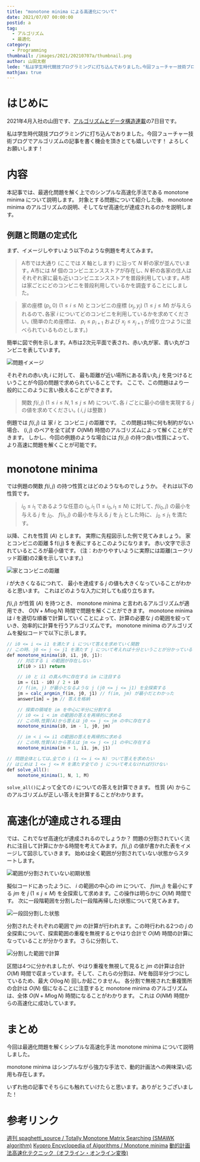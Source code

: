 ```yaml
---
title: "monotone minima による高速化について"
date: 2021/07/07 00:00:00
postid: a
tag:
  - アルゴリズム
  - 最適化
category:
  - Programming
thumbnail: /images/2021/20210707a/thumbnail.png
author: 山田太樹
lede: "私は学生時代競技プログラミングに打ち込んでおりました｡今回フューチャー技術ブログでアルゴリズムの記事を書く機会を頂きとても嬉しいです！よろしくお願いします！本記事では､最適化問題を解く上でのシンプルな高速化手法である monotone minima について説明します｡"
mathjax: true
---
```

# はじめに

2021年4月入社の山田です、[アルゴリズムとデータ構造連載](/articles/20210628a/)の7日目です。

私は学生時代競技プログラミングに打ち込んでおりました。今回フューチャー技術ブログでアルゴリズムの記事を書く機会を頂きとても嬉しいです！ よろしくお願いします！

# 内容

本記事では、最適化問題を解く上でのシンプルな高速化手法である monotone minima について説明します。
対象とする問題について紹介した後、 monotone minima のアルゴリズムの説明、そしてなぜ高速化が達成されるのかを説明します。

## 例題と問題の定式化

まず、イメージしやすいよう以下のような例題を考えてみます。

> A市では大通り (ここでは $X$ 軸とします) に沿って $N$ 軒の家が並んでいます｡ A市には $M$ 個のコンビニエンスストアが存在し､ $N$ 軒の各家の住人はそれぞれ家に最も近いコンビニエンスストアを普段利用しています｡ A市は家ごとにどのコンビニを普段利用しているかを調査することにしました｡

>家の座標 $(p_i,0)\ (1 \leq i \leq N)$ とコンビニの座標 $(x_j, y_j)\ (1 \leq j \leq M)$ が与えられるので､各家 $i$ についてどのコンビニを利用しているかを求めてください｡
(簡単のため座標は、 $p_i \leq p_{i+1}$ および $x_j \leq x_{j+1}$ が成り立つように並べられているものとします。)

簡単に図で例を示します。A市は2次元平面で表され、赤い丸が家、青い丸がコンビニを表しています。

<img src="/images/2021/20210707a/image.png" alt="問題イメージ" loading="lazy">

それぞれの赤い丸 $i$ に対して、 最も距離が近い場所にある青い丸 $j$ を見つけるということが今回の問題で求められていることです。
ここで、この問題はより一般的にこのように言い換えることができます。

> 関数 $f(i,j)\ (1 \leq i \leq N, 1 \leq j \leq M)$ について､各 $i$ ごとに最小の値を実現する $j$ の値を求めてください｡
( $i,j$ は整数 )

例題では $f(i,j)$ は 家 $i$ と コンビニ $j$ の距離です。
この問題は特に何も制約がない場合、 $(i,j)$ のペアを全て試す $O(NM)$ 時間のアルゴリズムによって解くことができます。
しかし、今回の例題のような場合には $f(i,j)$ の持つ良い性質によって、より高速に問題を解くことが可能です。

# monotone minima

では例題の関数 $f(i,j)$ の持つ性質とはどのようなものでしょうか。
それは以下の性質です。

>$i_0 \leq i_1$ であるような任意の $i_0, i_1\ (1 \leq i_0, i_1 \leq N)$ に対して､
$f(i_0,j)$ の最小を与える $j$ を $j_0$、 $f(i_1,j)$ の最小を与える $j$ を $j_1$ とした時に、 $j_0 \leq j_1$ を満たす。

以降、これを性質 $(A)$ とします。
実際に先程図示した例で見てみましょう。 家とコンビニの距離 $ f(i,j) $ を表にするとこのようになります。
赤い文字で示されているところが最小値です。
(注：わかりやすいように実際には距離(ユークリッド距離)の2乗を示しています。)

<img src="/images/2021/20210707a/image_2.png" alt="家とコンビニの距離" loading="lazy">

 $i$ が大きくなるにつれて、 最小を達成する $j$ の値も大きくなっていることがわかると思います。
これはどのような入力に対しても成り立ちます。

$f(i,j)$ が性質 $(A)$ を持つとき、 monotone minima と言われるアルゴリズムが適用でき、 $O(N + M \log N)$ 時間で問題を解くことができます。
monotone minima は $i$ を適切な順番で計算していくことによって、計算の必要な $j$ の範囲を絞っていき、効率的に計算を行うアルゴリズムです。
monotone minima のアルゴリズムを擬似コードで以下に示します。

```js
// i0 <= i <= i1 を満たす i について答えを求めていく関数
// この時､ j0 <= j <= j1 を満たす j について考えれば十分ということが分かっている
def monotone_minima(i0, i1, j0, j1):
    // 対応する i の範囲が存在しない
    if(i0 > i1) return

    // i0 と i1 の真ん中に存在する im に注目する
    im = (i1 - i0) / 2 + i0
    // f(im, j) が最小となるような j (j0 <= j <= j1) を全探索する
    jm = calc_argmin_f(im, j0, j1) // f(im, jm) が最小だとわかった
    answer[im] = jm // 答えを格納

    // 探索の領域を im を中心に半分に分割する
    // i0 <= i < im の範囲の答えを再帰的に求める
    // この時､性質(A)から答えは j0 <= j <= jm の中に存在する
    monotone_minima(i0, im - 1, j0, jm)

    // im < i <= i1 の範囲の答えを再帰的に求める
    // この時､性質(A)から答えは jm <= j <= j1 の中に存在する
    monotone_minima(im + 1, i1, jm, j1)

// 問題全体としては､全ての i (1 <= i <= N) ついて答えを求めたい
// はじめは 1 <= j <= M を満たす全ての j について考えなければ行けない
def solve_all():
    monotone_minima(1, N, 1, M)

```

`solve_all()`によって全ての $i$ についての答えを計算できます。
性質 $(A)$ からこのアルゴリズムが正しい答えを計算することがわかります。

# 高速化が達成される理由

では、これでなぜ高速化が達成されるのでしょうか？ 問題の分割されていく流れに注目して計算にかかる時間を考えてみます。
$f(i,j)$ の値が書かれた表をイメージして図示していきます。
始めは全く範囲が分割されていない状態からスタートします。

<img src="/images/2021/20210707a/image_3.png" alt="範囲が分割されていない初期状態" loading="lazy">

擬似コードにあったように、 $i$ の範囲の中心の $im$ について、 $f(im, j)$ を最小にする $jm$ を $j\ (1 \leq j \leq M)$ を全探索して求めます。この操作は明らかに $O(M)$ 時間です。
次に一段階範囲を分割した(一段階再帰した)状態について見てみます。

<img src="/images/2021/20210707a/image_4.png" alt="一段回分割した状態" loading="lazy">

分割されたそれぞれの範囲で $jm$ の計算が行われます。この時行われる2つの $j$ の全探索について、探索範囲の重複を無視するとやはり合計で $O(M)$ 時間の計算になっていることが分かります。
さらに分割して、

<img src="/images/2021/20210707a/image_5.png" alt="分割した範囲で計算" loading="lazy">

区間は4つに分かれましたが、やはり重複を無視して見ると $jm$ の計算は合計 $O(M)$ 時間で収まっています。そして、これらの分割は、$N$を毎回半分づつにしているため、最大 $O(\log N)$ 回しか起こりません。
各分割で無視された重複箇所の合計は $O(N)$ 個になることに注意すると monotone minima のアルゴリズムは、全体 $O(N + M \log N)$ 時間になることがわかります。
これは $O(NM)$ 時間からの高速化に成功しています。

# まとめ

今回は最適化問題を解くシンプルな高速化手法 monotone minima について説明しました。

monotone minima はシンプルながら強力な手法で、動的計画法への興味深い応用も存在します。

いずれ他の記事でそちらにも触れていけたらと思います。ありがとうございました！

# 参考リンク

[週刊 spaghetti_source / Totally Monotone Matrix Searching (SMAWK algorithm)](https://topcoder-g-hatena-ne-jp.jag-icpc.org/spaghetti_source/20120923/1348327542.html)
[Kyopro Encyclopedia of Algorithms / Monotone minima](https://dic.kimiyuki.net/monotone-minima)
[動的計画法高速化テクニック（オフライン・オンライン変換)](https://qiita.com/tmaehara/items/0687af2cfb807cde7860)
